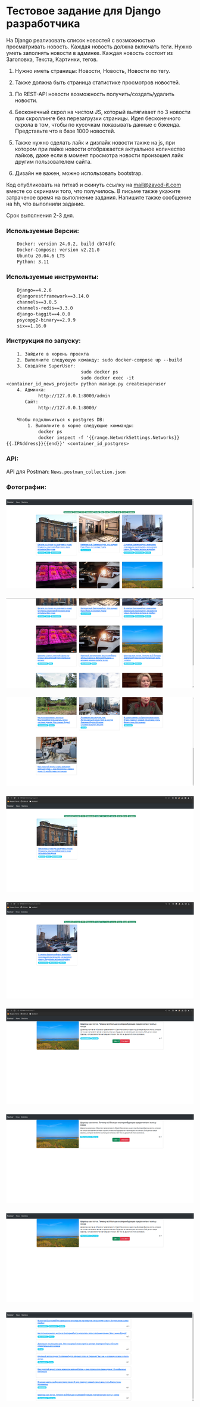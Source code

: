 # **Тестовое задание для Django разработчика**

На Django реализовать список новостей с возможностью просматривать новость. Каждая новость должна включать теги. Нужно уметь заполнять новости в админке. Каждая новость состоит из Заголовка, Текста, Картинки, тегов. 

1. Нужно иметь страницы: Новости, Новость, Новости по тегу.


2. Также должна быть страница статистике просмотров новостей.


3. По REST-API новости возможность получить/создать/удалить новости. 


4. Бесконечный скрол на чистом JS, который вытягивает по 3 новости при скроллинге без перезагрузки страницы. Идея бесконечного скрола в том, чтобы по кусочкам показывать данные с бэкенда. Представьте что в базе 1000 новостей.


5. Также нужно сделать лайк и дизлайк новости также на js, при котором при лайке новости отображается актуальное количество лайков, даже если в момент просмотра новости произошел лайк другим пользователем сайта.


6. Дизайн не важен, можно использовать bootstrap. 

Код опубликовать на гитхаб и скинуть ссылку на mail@zavod-it.com вместе со скринами того, что получилось. В письме также укажите затраченое время на выполнение задания. Напишите также сообщение на hh, что выполнили задание. 

Срок выполнения 2-3 дня.


### Используемые Версии:
```
    Docker: version 24.0.2, build cb74dfc
    Docker-Compose: version v2.21.0
    Ubuntu 20.04.6 LTS
    Python: 3.11
```

### Используемые инструменты:
```
    Django==4.2.6
    djangorestframework==3.14.0
    channels==3.0.5
    channels-redis==3.3.0
    django-taggit==4.0.0
    psycopg2-binary==2.9.9
    six==1.16.0
```

### Инструкция по запуску:
```
    1. Зайдите в корень проекта
    2. Выполните следующую команду: sudo docker-compose up --build
    3. Создайте SuperUser:
                            sudo docker ps
                            sudo docker exec -it <container_id_news_project> python manage.py createsuperuser
    4. Админка:
            http://127.0.0.1:8000/admin
       Сайт:
            http://127.0.0.1:8000/

    Чтобы подключиться к postgres DB:
        1. Выполните в корне следующие комманды:
            docker ps
            docker inspect -f '{{range.NetworkSettings.Networks}}{{.IPAddress}}{{end}}' <container_id_postgres>
```

### API:
API для Postman: ```News.postman_collection.json```

### Фотографии:
### ![](./images/1.png)
### ![](./images/2.png)
### ![](./images/3.png)
### ![](./images/4.png)
### ![](./images/5.png)
### ![](./images/6.png)
### ![](./images/7.png)
### ![](./images/8.png)
### ![](./images/9.png)